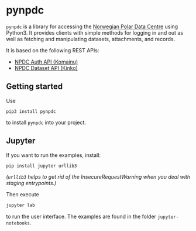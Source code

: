 # pynpdc

`pynpdc` is a library for accessing the
[Norwegian Polar Data Centre](https://data.npolar.no/) using Python3. It
provides clients with simple methods for logging in and out as well as fetching
and manipulating datasets, attachments, and records.

It is based on the following REST APIs:

- [NPDC Auth API (Komainu)](https://beta.data.npolar.no/-/docs/auth)
- [NPDC Dataset API (Kinko)](https://beta.data.npolar.no/-/docs/dataset/)

## Getting started

Use

```
pip3 install pynpdc
```

to install `pynpdc` into your project.

## Jupyter

If you want to run the examples, install:

```sh
pip install jupyter urllib3
```

_(`urllib3` helps to get rid of the InsecureRequestWarning when you deal with
staging entrypoints.)_

Then execute

```sh
jupyter lab
```

to run the user interface. The examples are found in the folder
`jupyter-notebooks`.
